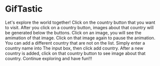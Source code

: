 # GifTastic

Let's explore the world together!
Click on the country button that you want to visit.
After you click on a country button, images about that country will be generated below the buttons.
Click on an image, you will see the amimation of that image.
Click on that image again to pause the animation.
You can add a different country that are not on the list. Simply enter a country name into The input box, then click add country.
After a new country is added, click on that country button to see image about that country.
Continue exploring and have fun!!!